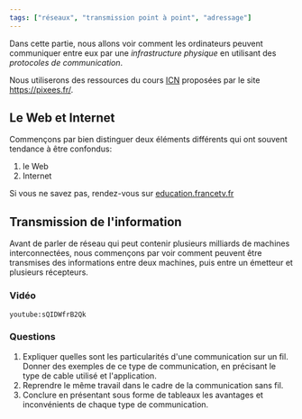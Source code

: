 ```yaml
---
tags: ["réseaux", "transmission point à point", "adressage"]
---
```


Dans cette partie, nous allons voir comment les ordinateurs peuvent communiquer entre eux par une
*infrastructure physique* en utilisant des *protocoles de communication*.

Nous utiliserons des ressources du cours
[ICN](https://www.youtube.com/playlist?list=PLWvGMqXvyJAOaI2Zf9dqa0b5SQWQ6Z9kr) proposées par le
site <https://pixees.fr/>.

## Le Web et Internet

Commençons par bien distinguer deux éléments différents qui ont souvent tendance à être confondus:

1. le Web
2. Internet

Si vous ne savez pas, rendez-vous sur
[education.francetv.fr](https://education.francetv.fr/matiere/education-aux-medias/cinquieme/article/ne-pas-confondre-le-web-et-internet)

## Transmission de l'information

Avant de parler de réseau qui peut contenir plusieurs milliards de machines interconnectées, nous
commençons par voir comment peuvent être transmises des informations entre deux machines, puis
entre un émetteur et plusieurs récepteurs.

### Vidéo

`youtube:sQIDWfrB2Qk`

### Questions

1. Expliquer quelles sont les particularités d'une communication sur un fil. Donner des exemples de ce type de communication, en précisant le type de cable utilisé et l'application.
2. Reprendre le même travail dans le cadre de la communication sans fil.
3. Conclure en présentant sous forme de tableaux les avantages et inconvénients de chaque type de communication.